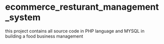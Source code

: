 # ecommerce_resturant_management_system
this project contains all source code in PHP language and MYSQL in building a food business management
